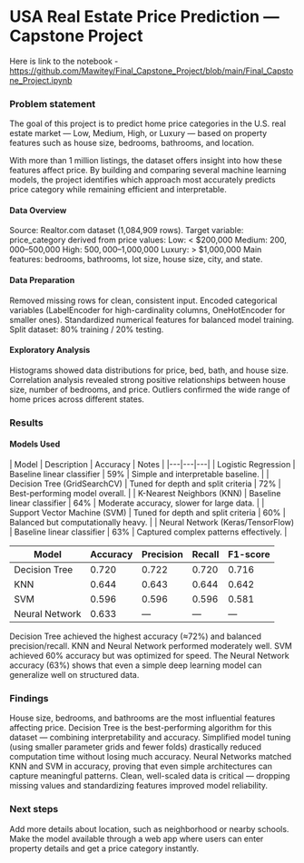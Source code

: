 
# USA Real Estate Price Prediction — Capstone Project
Here is link to the notebook  - https://github.com/Mawitey/Final_Capstone_Project/blob/main/Final_Capstone_Project.ipynb

###  Problem statement
The goal of this project is to predict home price categories in the U.S. real estate market — Low, Medium, High, or Luxury — based on property features such as house size, bedrooms, bathrooms, and location.

With more than 1 million listings, the dataset offers insight into how these features affect price.
By building and comparing several machine learning models, the project identifies which approach most accurately predicts price category while remaining efficient and interpretable.

#### Data Overview
Source: Realtor.com dataset (1,084,909 rows).
Target variable: price_category derived from price values:
Low: < $200,000
Medium: $200,000–$500,000
High: $500,000–$1,000,000
Luxury: > $1,000,000
Main features: bedrooms, bathrooms, lot size, house size, city, and state.

#### Data Preparation
Removed missing rows for clean, consistent input.
Encoded categorical variables (LabelEncoder for high-cardinality columns, OneHotEncoder for smaller ones).
Standardized numerical features for balanced model training.
Split dataset: 80% training / 20% testing.

#### Exploratory Analysis
Histograms showed data distributions for price, bed, bath, and house size.
Correlation analysis revealed strong positive relationships between house size, number of bedrooms, and price.
Outliers confirmed the wide range of home prices across different states.


### Results
#### Models Used
| Model | Description | Accuracy | Notes |
|---|---|---|
| Logistic Regression | Baseline linear classifier | 59% | Simple and interpretable baseline. |
| Decision Tree (GridSearchCV) | Tuned for depth and split criteria | 72% | Best-performing model overall. |
| K-Nearest Neighbors (KNN) | Baseline linear classifier | 64% | Moderate accuracy, slower for large data. |
| Support Vector Machine (SVM) | Tuned for depth and split criteria | 60% | Balanced but computationally heavy. |
| Neural Network (Keras/TensorFlow) | Baseline linear classifier | 63% | Captured complex patterns effectively. |

| Model | Accuracy | Precision | Recall | F1-score |
|--------|-----------|------------|---------|-----------|
| Decision Tree | 0.720 | 0.722 | 0.720 | 0.716 |
| KNN | 0.644 | 0.643 | 0.644 | 0.642 |
| SVM | 0.596 | 0.596 | 0.596 | 0.581 |
| Neural Network | 0.633 | — | — | — |


Decision Tree achieved the highest accuracy (≈72%) and balanced precision/recall.
KNN and Neural Network performed moderately well.
SVM achieved 60% accuracy but was optimized for speed.
The Neural Network accuracy (63%) shows that even a simple deep learning model can generalize well on structured data.


### Findings
House size, bedrooms, and bathrooms are the most influential features affecting price.
Decision Tree is the best-performing algorithm for this dataset — combining interpretability and accuracy.
Simplified model tuning (using smaller parameter grids and fewer folds) drastically reduced computation time without losing much accuracy.
Neural Networks matched KNN and SVM in accuracy, proving that even simple architectures can capture meaningful patterns.
Clean, well-scaled data is critical — dropping missing values and standardizing features improved model reliability.

### Next steps
Add more details about location, such as neighborhood or nearby schools.
Make the model available through a web app where users can enter property details and get a price category instantly.
